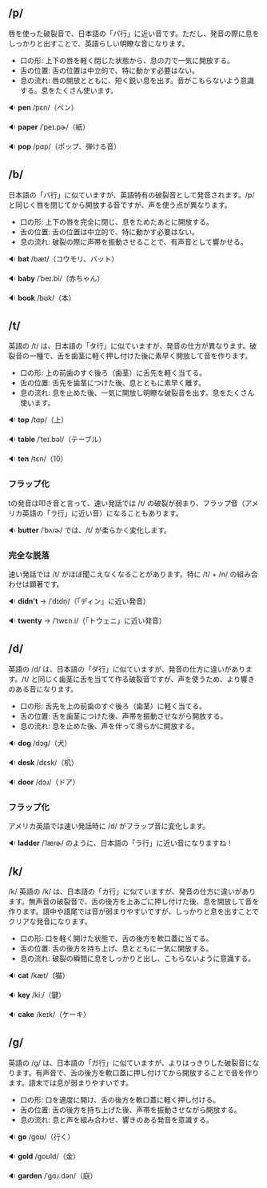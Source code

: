 ## /p/
唇を使った破裂音で、日本語の「パ行」に近い音です。ただし、発音の際に息をしっかりと出すことで、英語らしい明瞭な音になります。

* 口の形: 上下の唇を軽く閉じた状態から、息の力で一気に開放する。
* 舌の位置: 舌の位置は中立的で、特に動かす必要はない。
* 息の流れ: 唇の開放とともに、短く鋭い息を出す。音がこもらないよう意識する。息をたくさん使います。

🔉 **pen** /pɛn/（ペン）

🔉 **paper** /ˈpeɪ.pɚ/（紙）

🔉 **pop** /pɑp/（ポップ、弾ける音）

## /b/
日本語の「バ行」に似ていますが、英語特有の破裂音として発音されます。/p/ と同じく唇を閉じてから開放する音ですが、声を使う点が異なります。

* 口の形: 上下の唇を完全に閉じ、息をためたあとに開放する。
* 舌の位置: 舌の位置は中立的で、特に動かす必要はない。
* 息の流れ: 破裂の際に声帯を振動させることで、有声音として響かせる。

🔉 **bat** /bæt/（コウモリ、バット） 

🔉 **baby** /ˈbeɪ.bi/（赤ちゃん） 

🔉 **book** /bʊk/（本）

## /t/

英語の /t/ は、日本語の「タ行」に似ていますが、発音の仕方が異なります。破裂音の一種で、舌を歯茎に軽く押し付けた後に素早く開放して音を作ります。

* 口の形: 上の前歯のすぐ後ろ（歯茎）に舌先を軽く当てる。
* 舌の位置: 舌先を歯茎につけた後、息とともに素早く離す。
* 息の流れ: 息を止めた後、一気に開放し明瞭な破裂音を出す。息をたくさん使います。

🔉 **top** /tɑp/（上） 

🔉 **table** /ˈteɪ.bəl/（テーブル） 

🔉 **ten** /tɛn/（10）

### フラップ化
tの発音は叩き音と言って、速い発話では /t/ の破裂が弱まり、フラップ音（アメリカ英語の「ラ行」に近い音）になることもあります。

🔉 **butter** /ˈbʌɾɚ/ では、/t/ が柔らかく変化します。

### 完全な脱落

速い発話では /t/ がほぼ聞こえなくなることがあります。特に /t/ + /n/ の組み合わせは顕著です。 

🔉 **didn't** → /ˈdɪdn̩/（「ディン」に近い発音） 

🔉 **twenty** → /ˈtwɛn.i/（「トウェニ」に近い発音）

## /d/
英語の /d/ は、日本語の「ダ行」に似ていますが、発音の仕方に違いがあります。/t/ と同じく歯茎に舌を当てて作る破裂音ですが、声を使うため、より響きのある音になります。

* 口の形: 舌先を上の前歯のすぐ後ろ（歯茎）に軽く当てる。
* 舌の位置: 舌を歯茎につけた後、声帯を振動させながら開放する。
* 息の流れ: 息を止めた後、声を伴って滑らかに開放する。

🔉 **dog** /dɔɡ/（犬） 

🔉 **desk** /dɛsk/（机） 

🔉 **door** /dɔɹ/（ドア）

### フラップ化

アメリカ英語では速い発話時に /d/ がフラップ音に変化します。

🔉 **ladder** /ˈlæɾɚ/ のように、日本語の「ラ行」に近い音になりますね！

## /k/
/k/
英語の /k/ は、日本語の「カ行」に似ていますが、発音の仕方に違いがあります。無声音の破裂音で、舌の後方を上あごに押し付けた後、息を開放して音を作ります。語中や語尾では音が弱まりやすいですが、しっかりと息を出すことでクリアな発音になります。

* 口の形: 口を軽く開けた状態で、舌の後方を軟口蓋に当てる。
* 舌の位置: 舌の後方を持ち上げ、息とともに一気に開放する。
* 息の流れ: 破裂の瞬間に息をしっかりと出し、こもらないように意識する。

🔉 **cat** /kæt/（猫） 

🔉 **key** /kiː/（鍵） 

🔉 **cake** /keɪk/（ケーキ）

## /ɡ/

英語の /ɡ/ は、日本語の「ガ行」に似ていますが、よりはっきりした破裂音になります。有声音で、舌の後方を軟口蓋に押し付けてから開放することで音を作ります。語末では息が弱まりやすいです。

* 口の形: 口を適度に開け、舌の後方を軟口蓋に軽く押し付ける。
* 舌の位置: 舌の後方を持ち上げた後、声帯を振動させながら開放する。
* 息の流れ: 息と声を組み合わせ、響きのある発音を意識する。

🔉 **go** /ɡoʊ/（行く） 

🔉 **gold** /ɡoʊld/（金） 

🔉 **garden** /ˈɡɑɹ.dən/（庭）
